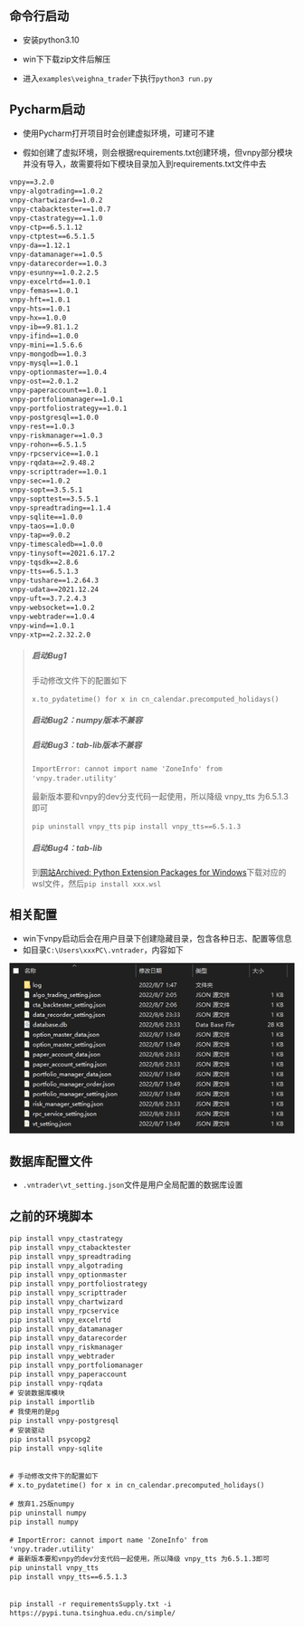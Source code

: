 ## 命令行启动

+ 安装python3.10

+ win下下载zip文件后解压

+ 进入`examples\veighna_trader`下执行`python3 run.py`

## Pycharm启动

+ 使用Pycharm打开项目时会创建虚拟环境，可建可不建

+ 假如创建了虚拟环境，则会根据requirements.txt创建环境，但vnpy部分模块并没有导入，故需要将如下模块目录加入到requirements.txt文件中去

```textile
vnpy==3.2.0
vnpy-algotrading==1.0.2
vnpy-chartwizard==1.0.2
vnpy-ctabacktester==1.0.7
vnpy-ctastrategy==1.1.0
vnpy-ctp==6.5.1.12
vnpy-ctptest==6.5.1.5
vnpy-da==1.12.1
vnpy-datamanager==1.0.5
vnpy-datarecorder==1.0.3
vnpy-esunny==1.0.2.2.5
vnpy-excelrtd==1.0.1
vnpy-femas==1.0.1
vnpy-hft==1.0.1
vnpy-hts==1.0.1
vnpy-hx==1.0.0
vnpy-ib==9.81.1.2
vnpy-ifind==1.0.0
vnpy-mini==1.5.6.6
vnpy-mongodb==1.0.3
vnpy-mysql==1.0.1
vnpy-optionmaster==1.0.4
vnpy-ost==2.0.1.2
vnpy-paperaccount==1.0.1
vnpy-portfoliomanager==1.0.1
vnpy-portfoliostrategy==1.0.1
vnpy-postgresql==1.0.0
vnpy-rest==1.0.3
vnpy-riskmanager==1.0.3
vnpy-rohon==6.5.1.5
vnpy-rpcservice==1.0.1
vnpy-rqdata==2.9.48.2
vnpy-scripttrader==1.0.1
vnpy-sec==1.0.2
vnpy-sopt==3.5.5.1
vnpy-sopttest==3.5.5.1
vnpy-spreadtrading==1.1.4
vnpy-sqlite==1.0.0
vnpy-taos==1.0.0
vnpy-tap==9.0.2
vnpy-timescaledb==1.0.0
vnpy-tinysoft==2021.6.17.2
vnpy-tqsdk==2.8.6
vnpy-tts==6.5.1.3
vnpy-tushare==1.2.64.3
vnpy-udata==2021.12.24
vnpy-uft==3.7.2.4.3
vnpy-websocket==1.0.2
vnpy-webtrader==1.0.4
vnpy-wind==1.0.1
vnpy-xtp==2.2.32.2.0
```

> ##### 启动Bug1
> 
> 手动修改文件下的配置如下
> 
> `x.to_pydatetime() for x in cn_calendar.precomputed_holidays()`
> 
> ##### 启动Bug2：numpy版本不兼容
>
> ##### 启动Bug3：tab-lib版本不兼容
> 
> `ImportError: cannot import name 'ZoneInfo' from 'vnpy.trader.utility'`
> 
> 最新版本要和vnpy的dev分支代码一起使用，所以降级 vnpy_tts 为6.5.1.3即可
> 
> `pip uninstall vnpy_tts`
> `pip install vnpy_tts==6.5.1.3`
> 
> ##### 启动Bug4：tab-lib
> 
> 到[网站Archived: Python Extension Packages for Windows](https://www.lfd.uci.edu/~gohlke/pythonlibs/#ta-lib)下载对应的wsl文件，然后`pip install xxx.wsl`

## 相关配置

+ win下vnpy启动后会在用户目录下创建隐藏目录，包含各种日志、配置等信息
+ 如目录`C:\Users\xxxPC\.vntrader`，内容如下

![](./images/2022-08-07-13-58-54-image.png)

## 数据库配置文件

+ `.vntrader\vt_setting.json`文件是用户全局配置的数据库设置



## 之前的环境脚本

```shell
pip install vnpy_ctastrategy
pip install vnpy_ctabacktester
pip install vnpy_spreadtrading
pip install vnpy_algotrading 
pip install vnpy_optionmaster 
pip install vnpy_portfoliostrategy 
pip install vnpy_scripttrader 
pip install vnpy_chartwizard 
pip install vnpy_rpcservice 
pip install vnpy_excelrtd 
pip install vnpy_datamanager 
pip install vnpy_datarecorder 
pip install vnpy_riskmanager 
pip install vnpy_webtrader 
pip install vnpy_portfoliomanager 
pip install vnpy_paperaccount
pip install vnpy-rqdata
# 安装数据库模块
pip install importlib
# 我使用的是pg
pip install vnpy-postgresql
# 安装驱动
pip install psycopg2
pip install vnpy-sqlite


# 手动修改文件下的配置如下
# x.to_pydatetime() for x in cn_calendar.precomputed_holidays()

# 放弃1.25版numpy
pip uninstall numpy
pip install numpy

# ImportError: cannot import name 'ZoneInfo' from 'vnpy.trader.utility'
# 最新版本要和vnpy的dev分支代码一起使用，所以降级 vnpy_tts 为6.5.1.3即可
pip uninstall vnpy_tts
pip install vnpy_tts==6.5.1.3


pip install -r requirementsSupply.txt -i https://pypi.tuna.tsinghua.edu.cn/simple/



```